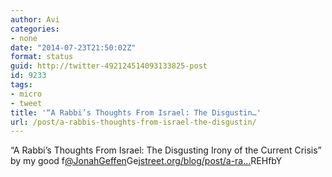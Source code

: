 ```yaml
---
author: Avi
categories:
- none
date: "2014-07-23T21:50:02Z"
format: status
guid: http://twitter-492124514093133825-post
id: 9233
tags:
- micro
- tweet
title: '“A Rabbi’s Thoughts From Israel: The Disgustin…'
url: /post/a-rabbis-thoughts-from-israel-the-disgustin/
---
```

“A Rabbi’s Thoughts From Israel: The Disgusting Irony of the Current Crisis” by my good f[@JonahGeffen](http://twitter.com/JonahGeffen)Ge[jstreet.org/blog/post/a-ra…](http://jstreet.org/blog/post/a-rabbis-thoughts-from-israel-the-disgusting-irony-of-the-current-crisis_1)REHfbY